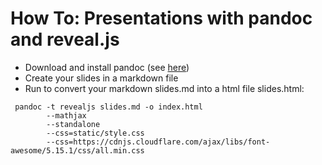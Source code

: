 # How To: Presentations with pandoc and reveal.js

- Download and install pandoc (see [here](https://anaconda.org/conda-forge/pandoc))
- Create your slides in a markdown file
- Run to convert your markdown slides.md into a html file slides.html:

```shell
 pandoc -t revealjs slides.md -o index.html 
        --mathjax 
        --standalone 
        --css=static/style.css 
        --css=https://cdnjs.cloudflare.com/ajax/libs/font-awesome/5.15.1/css/all.min.css
```
